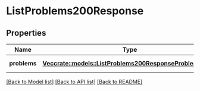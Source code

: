 # ListProblems200Response

## Properties

Name | Type | Description | Notes
------------ | ------------- | ------------- | -------------
**problems** | [**Vec<crate::models::ListProblems200ResponseProblemsInner>**](list_problems_200_response_problems_inner.md) | List of problems | 

[[Back to Model list]](../README.md#documentation-for-models) [[Back to API list]](../README.md#documentation-for-api-endpoints) [[Back to README]](../README.md)


